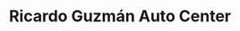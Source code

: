 ---
title: "Ricardo Guzmán Auto Center"
url: /guayaquil/ricardo-guzman-auto-center/
shop: Autowerkstatt
---